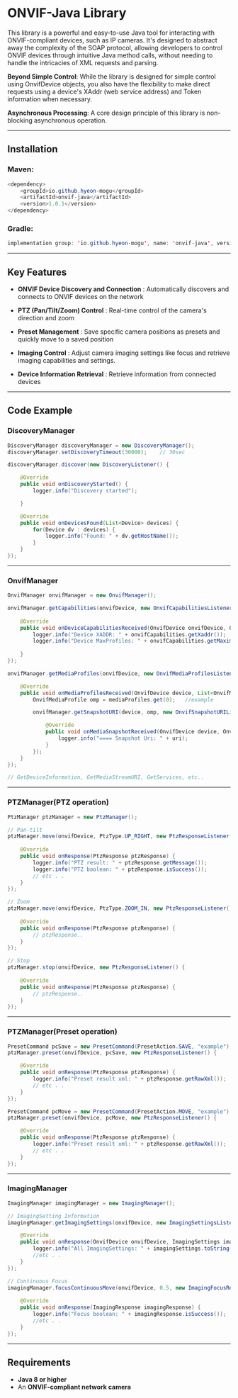 # ONVIF-Java Library

This library is a powerful and easy-to-use Java tool for interacting with ONVIF-compliant devices, such as IP cameras. 
It's designed to abstract away the complexity of the SOAP protocol, allowing developers to control ONVIF devices through intuitive Java method calls, without needing to handle the intricacies of XML requests and parsing.

**Beyond Simple Control**: While the library is designed for simple control using OnvifDevice objects, you also have the flexibility to make direct requests using a device's XAddr (web service address) and Token information when necessary.

**Asynchronous Processing**:
A core design principle of this library is non-blocking asynchronous operation.

---

## Installation

### Maven:

```Java
<dependency>
    <groupId>io.github.hyeon-mogu</groupId>
    <artifactId>onvif-java</artifactId>
    <version>1.0.1</version>
</dependency>
```

### Gradle:

```Java
implementation group: 'io.github.hyeon-mogu', name: 'onvif-java', version: '1.0.1'
```

---

## Key Features

- **ONVIF Device Discovery and Connection** : Automatically discovers and connects to ONVIF devices on the network

- **PTZ (Pan/Tilt/Zoom) Control** : Real-time control of the camera's direction and zoom

- **Preset Management** : Save specific camera positions as presets and quickly move to a saved position

- **Imaging Control** : Adjust camera imaging settings like focus and retrieve imaging capabilities and settings.

- **Device Information Retrieval** : Retrieve information from connected devices

---

## Code Example

### DiscoveryManager

```java
DiscoveryManager discoveryManager = new DiscoveryManager();
discoveryManager.setDiscoveryTimeout(30000);	// 30sec

discoveryManager.discover(new DiscoveryListener() {

	@Override
	public void onDiscoveryStarted() {
		logger.info("Discovery started");

	}

	@Override
	public void onDevicesFound(List<Device> devices) {
		for(Device dv : devices) {
			logger.info("Found: " + dv.getHostName());
		}
	}
});
```

---

### OnvifManager

```java
OnvifManager onvifManager = new OnvifManager();

onvifManager.getCapabilities(onvifDevice, new OnvifCapabilitiesListener() {
	
	@Override
	public void onDeviceCapabilitiesReceived(OnvifDevice onvifDevice, OnvifCapabilities onvifCapabilities) {
		logger.info("Device XADDR: " + onvifCapabilities.getXaddr());
		logger.info("Device MaxProfiles: " + onvifCapabilities.getMaximumNumberOfProfiles());
		
	}
});

onvifManager.getMediaProfiles(onvifDevice, new OnvifMediaProfilesListener() {

	@Override
	public void onMediaProfilesReceived(OnvifDevice device, List<OnvifMediaProfile> mediaProfiles) {
		OnvifMediaProfile omp = mediaProfiles.get(0);	//example

		onvifManager.getSnapshotURI(device, omp, new OnvifSnapshotURIListener() {

			@Override
			public void onMediaSnapshotReceived(OnvifDevice device, OnvifMediaProfile profile, String uri) {
				logger.info("==== Snapshot Uri: " + uri);
			}
		});
	}
});

// GetDeviceInformation, GetMediaStreamURI, GetServices, etc..
```

---

### PTZManager(PTZ operation)

```java
PtzManager ptzManager = new PtzManager();

// Pan-tilt
ptzManager.move(onvifDevice, PtzType.UP_RIGHT, new PtzResponseListener() {
	
	@Override
	public void onResponse(PtzResponse ptzResponse) {
		logger.info("PTZ result: " + ptzResponse.getMessage());
		logger.info("PTZ boolean: " + ptzResponse.isSuccess());
		// etc . .
	}
});

// Zoom
ptzManager.move(onvifDevice, PtzType.ZOOM_IN, new PtzResponseListener() {
	
	@Override
	public void onResponse(PtzResponse ptzResponse) {
		// ptzResponse..
	}
});

// Stop
ptzManager.stop(onvifDevice, new PtzResponseListener() {
	
	@Override
	public void onResponse(PtzResponse ptzResponse) {
		// ptzResponse..
	}
});
```

---

### PTZManager(Preset operation)

```java
PresetCommand pcSave = new PresetCommand(PresetAction.SAVE, "example");
ptzManager.preset(onvifDevice, pcSave, new PtzResponseListener() {

	@Override
	public void onResponse(PtzResponse ptzResponse) {
		logger.info("Preset result xml: " + ptzResponse.getRawXml());
		// etc . .
	}
});

PresetCommand pcMove = new PresetCommand(PresetAction.MOVE, "example");
ptzManager.preset(onvifDevice, pcMove, new PtzResponseListener() {

	@Override
	public void onResponse(PtzResponse ptzResponse) {
		logger.info("Preset result xml: " + ptzResponse.getRawXml());
		// etc . .
	}
});
```

---

### ImagingManager

```java
ImagingManager imagingManager = new ImagingManager();

// ImagingSetting Information
imagingManager.getImagingSettings(onvifDevice, new ImagingSettingsListener() {

	@Override
	public void onResponse(OnvifDevice onvifDevice, ImagingSettings imagingSettings) {
		logger.info("All ImagingSettings: " + imagingSettings.toString());
		//etc . .
	}
});

// Continuous Focus
imagingManager.focusContinuousMove(onvifDevice, 0.5, new ImagingFocusResponseListener() {
	
	@Override
	public void onResponse(ImagingResponse imagingResponse) {
		logger.info("Focus boolean: " + imagingResponse.isSuccess());
		//etc . .
	}
});
```

---
 
## Requirements

- **Java 8 or higher**  
- An **ONVIF-compliant network camera**  
